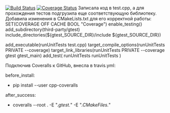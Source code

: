 [![Build Status](https://app.travis-ci.com/Yourmaidishere/lab05.svg?branch=main)](https://app.travis-ci.com/Yourmaidishere/lab05)
[![Coverage Status](https://coveralls.io/repos/github/Yourmaidishere/lab05/badge.svg)](https://coveralls.io/github/Yourmaidishere/lab05)
Записала код в test.cpp, а для прохождения тестов подгрузила еще соответствующую библиотеку.
Добавила изменения в CMakeLists.txt для его корректной работы:
SET(COVERAGE OFF CACHE BOOL "Coverage")
enable_testing()
add_subdirectory(third-party/gtest)
include_directories(${gtest_SOURCE_DIR}/include ${gtest_SOURCE_DIR})

add_executable(runUnitTests test.cpp)
target_compile_options(runUnitTests PRIVATE --coverage)
target_link_libraries(runUnitTests PRIVATE --coverage gtest gtest_main)
add_test( runUnitTests runUnitTests )

Подключив Coveralls к GitHub, внесла в travis.yml:

before_install:
- pip install --user cpp-coveralls

after_success:
- coveralls --root . -E ".*gtest.*" -E ".*CMakeFiles.*"

